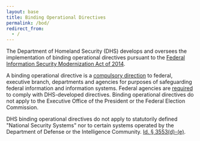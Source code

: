 ```yaml
---
layout: base
title: Binding Operational Directives
permalink: /bod/
redirect_from:
  - /
---
```


The Department of Homeland Security (DHS) develops and oversees the implementation of binding operational directives pursuant to the [Federal
Information Security Modernization Act of 2014](https://www.congress.gov/113/plaws/publ283/PLAW-113publ283.pdf#page=3).

A binding operational directive is a [compulsory direction](https://www.congress.gov/113/plaws/publ283/PLAW-113publ283.pdf#page=2) to federal, executive branch, departments and agencies for purposes of safeguarding federal information and information systems. Federal agencies are [required](https://www.congress.gov/113/plaws/publ283/PLAW-113publ283.pdf#page=6) to comply with DHS-developed directives. Binding operational directives do not apply to the Executive Office of the President or the Federal Election Commission.

DHS binding operational directives do not apply to statutorily defined "National Security Systems" nor to certain systems operated by the Department of Defense or the Intelligence Community. [Id. § 3553(d)-(e)](https://www.congress.gov/113/plaws/publ283/PLAW-113publ283.pdf#page=5).
